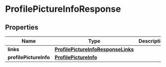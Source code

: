 
# ProfilePictureInfoResponse

## Properties
Name | Type | Description | Notes
------------ | ------------- | ------------- | -------------
**links** | [**ProfilePictureInfoResponseLinks**](ProfilePictureInfoResponseLinks.md) |  |  [optional]
**profilePictureInfo** | [**ProfilePictureInfo**](ProfilePictureInfo.md) |  |  [optional]




